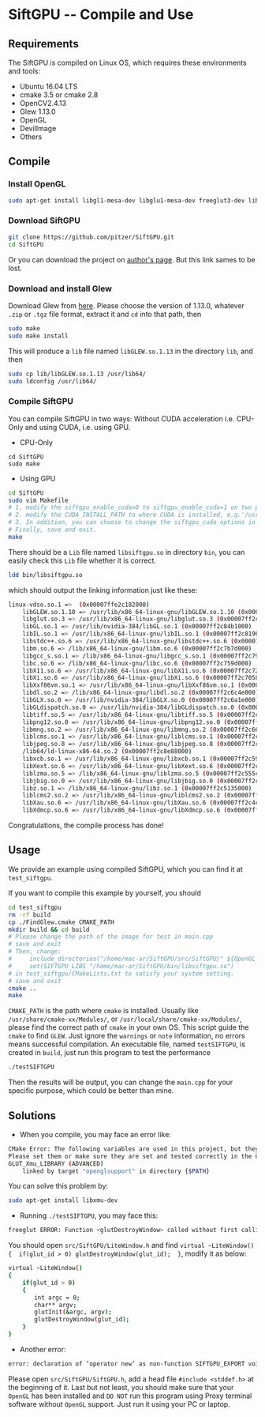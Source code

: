 # SiftGPU -- Compile and Use

## Requirements

The SiftGPU is compiled on Linux OS, which requires these environments and tools:

- Ubuntu 16.04 LTS
- cmake 3.5 or cmake 2.8
- OpenCV2.4.13
- Glew 1.13.0
- OpenGL
- DevilImage
- Others

## Compile

### Install OpenGL
```bash
sudo apt-get install libgl1-mesa-dev libglu1-mesa-dev freeglut3-dev libdevil-dev
```

### Download SiftGPU

```bash
git clone https://github.com/pitzer/SiftGPU.git
cd SiftGPU
```
Or you can download the project on [author's page](http://www.cs.unc.edu/~ccwu/siftgpu/). But this link sames to be lost.

### Download and install Glew

Download Glew from [here](http://glew.sourceforge.net/).
Please choose the version of 1.13.0, whatever ``.zip`` or ``.tgz`` file format, extract it and ``cd`` into that path, then

```bash
sudo make
sudo make install
```
This will produce a  ``lib`` file named ``libGLEW.so.1.13`` in the directory ``lib``, and then
```bash
sudo cp lib/libGLEW.so.1.13 /usr/lib64/
sudo ldconfig /usr/lib64/
```

### Compile SiftGPU

You can compile SiftGPU in two ways: Without CUDA acceleration i.e. CPU-Only and using CUDA, i.e. using GPU.

- CPU-Only

```
cd SiftGPU
sudo make
```

- Using GPU

```bash
cd SiftGPU
sudo vim Makefile
# 1. modify the siftgpu_enable_cuda=0 to siftgpu_enable_cuda=1 on two positions
# 2. modify the CUDA_INSTALL_PATH to where CUDA is installed, e.g.'/usr/local/cuda-9.0'
# 3. In addition, you can choose to change the siftgpu_cuda_options in your specific setting
# Finally, save and exit.
make
```

There should be a ``Lib`` file named ``libsiftgpu.so`` in directory ``bin``, you can easily check this ``Lib`` file whether it is correct.
```bash
ldd bin/libsiftgpu.so
```
which should output the linking information just like these:
```bash
linux-vdso.so.1 =>  (0x00007ffe2c182000)
    libGLEW.so.1.10 => /usr/lib/x86_64-linux-gnu/libGLEW.so.1.10 (0x00007ff2c899f000)
    libglut.so.3 => /usr/lib/x86_64-linux-gnu/libglut.so.3 (0x00007ff2c8755000)
    libGL.so.1 => /usr/lib/nvidia-384/libGL.so.1 (0x00007ff2c84b1000)
    libIL.so.1 => /usr/lib/x86_64-linux-gnu/libIL.so.1 (0x00007ff2c8196000)
    libstdc++.so.6 => /usr/lib/x86_64-linux-gnu/libstdc++.so.6 (0x00007ff2c7e83000)
    libm.so.6 => /lib/x86_64-linux-gnu/libm.so.6 (0x00007ff2c7b7d000)
    libgcc_s.so.1 => /lib/x86_64-linux-gnu/libgcc_s.so.1 (0x00007ff2c7966000)
    libc.so.6 => /lib/x86_64-linux-gnu/libc.so.6 (0x00007ff2c759d000)
    libX11.so.6 => /usr/lib/x86_64-linux-gnu/libX11.so.6 (0x00007ff2c7268000)
    libXi.so.6 => /usr/lib/x86_64-linux-gnu/libXi.so.6 (0x00007ff2c7058000)
    libXxf86vm.so.1 => /usr/lib/x86_64-linux-gnu/libXxf86vm.so.1 (0x00007ff2c6e52000)
    libdl.so.2 => /lib/x86_64-linux-gnu/libdl.so.2 (0x00007ff2c6c4e000)
    libGLX.so.0 => /usr/lib/nvidia-384/libGLX.so.0 (0x00007ff2c6a1e000)
    libGLdispatch.so.0 => /usr/lib/nvidia-384/libGLdispatch.so.0 (0x00007ff2c6750000)
    libtiff.so.5 => /usr/lib/x86_64-linux-gnu/libtiff.so.5 (0x00007ff2c64dd000)
    libpng12.so.0 => /usr/lib/x86_64-linux-gnu/libpng12.so.0 (0x00007ff2c62b7000)
    libmng.so.2 => /usr/lib/x86_64-linux-gnu/libmng.so.2 (0x00007ff2c603b000)
    liblcms.so.1 => /usr/lib/x86_64-linux-gnu/liblcms.so.1 (0x00007ff2c5e04000)
    libjpeg.so.8 => /usr/lib/x86_64-linux-gnu/libjpeg.so.8 (0x00007ff2c5baf000)
    /lib64/ld-linux-x86-64.so.2 (0x00007ff2c8e88000)
    libxcb.so.1 => /usr/lib/x86_64-linux-gnu/libxcb.so.1 (0x00007ff2c5990000)
    libXext.so.6 => /usr/lib/x86_64-linux-gnu/libXext.so.6 (0x00007ff2c577e000)
    liblzma.so.5 => /lib/x86_64-linux-gnu/liblzma.so.5 (0x00007ff2c555c000)
    libjbig.so.0 => /usr/lib/x86_64-linux-gnu/libjbig.so.0 (0x00007ff2c534e000)
    libz.so.1 => /lib/x86_64-linux-gnu/libz.so.1 (0x00007ff2c5135000)
    liblcms2.so.2 => /usr/lib/x86_64-linux-gnu/liblcms2.so.2 (0x00007ff2c4ee0000)
    libXau.so.6 => /usr/lib/x86_64-linux-gnu/libXau.so.6 (0x00007ff2c4cdc000)
    libXdmcp.so.6 => /usr/lib/x86_64-linux-gnu/libXdmcp.so.6 (0x00007ff2c4ad6000)
```
Congratulations, the compile process has done!


## Usage

We provide an example using compiled SiftGPU, which you can find it at ``test_siftgpu``.

If you want to compile this example by yourself, you should

```bash
cd test_siftgpu
rm -rf build
cp ./FindGlew.cmake CMAKE_PATH
mkdir build && cd build
# Please change the path of the image for test in main.cpp
# save and exit
# Then, change:
#     include_directories("/home/mac-ar/SiftGPU/src/SiftGPU/" ${OpenGL_INCLUDE_DIR} ${CUDA_INCLUDE_DIR})
#     set(SIFTGPU_LIBS "/home/mac-ar/SiftGPU/bin/libsiftgpu.so")
# in test_siftgpu/CMakeLists.txt to satisfy your system setting.
# save and exit
cmake ..
make
```
``CMAKE_PATH`` is the path where ``cmake`` is installed. Usually like ``/usr/share/cmake-xx/Modules/``, or ``/usr/local/share/cmake-xx/Modules/``, please find the correct path of ``cmake`` in your own OS. This script guide the ``cmake`` to find ``GLEW``.
Just ignore the ``warnings`` or ``note`` information, no errors means successful compilation. An executable file, named ``testSIFTGPU``, is created in ``build``, just run this program to test the performance

```bash
./testSIFTGPU
```
Then the results will be output, you can change the ``main.cpp`` for your specific purpose, which could be better than mine.


## Solutions

- When you compile, you may face an error like:
```bash
CMake Error: The following variables are used in this project, but they are set to NOTFOUND.
Please set them or make sure they are set and tested correctly in the CMake files:
GLUT_Xmu_LIBRARY (ADVANCED)
    linked by target "openglsupport" in directory {$PATH}
```
You can solve this problem by:
```bash
sudo apt-get install libxmu-dev
```

- Running ``./testSIFTGPU``, you may face this:
```bash
freeglut ERROR: Function <glutDestroyWindow> called without first calling 'glutInit'.
```
You should open ``src/SiftGPU/LiteWindow.h`` and find ``virtual ~LiteWindow()   {  if(glut_id > 0) glutDestroyWindow(glut_id);  }``, modify it as below:
```bash
virtual ~LiteWindow()   
{  
    if(glut_id > 0) 
    {
    　　int argc = 0;
    　　char** argv;
    　　glutInit(&argc, argv); 
    　　glutDestroyWindow(glut_id); 
    } 
}
```

- Another error:
```bash
error: declaration of ‘operator new’ as non-function SIFTGPU_EXPORT void* operator new (size_t size);
```
Please open ``src/SiftGPU/SiftGPU.h``, add a head file ``#include <stddef.h>`` at the beginning of it.
Last but not least, you should make sure that your ``OpenGL`` has been installed and ``DO NOT`` run this program using Proxy terminal software without ``OpenGL`` support. Just run it using your PC or laptop.
